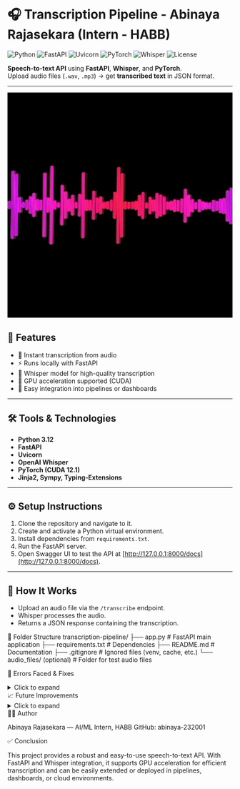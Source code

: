 # 🎧 Transcription Pipeline - Abinaya Rajasekara (Intern - HABB)  
![Python](https://img.shields.io/badge/Python-3.12-blue?logo=python&logoColor=white) 
![FastAPI](https://img.shields.io/badge/FastAPI-0.1.0-green?logo=fastapi&logoColor=white) 
![Uvicorn](https://img.shields.io/badge/Uvicorn-0.22.0-purple?logo=uvicorn&logoColor=white) 
![PyTorch](https://img.shields.io/badge/PyTorch-2.1.0-red?logo=pytorch&logoColor=white) 
![Whisper](https://img.shields.io/badge/Whisper-1.0-orange?logo=openai&logoColor=white) 
![License](https://img.shields.io/badge/License-MIT-blue)

**Speech-to-text API** using **FastAPI**, **Whisper**, and **PyTorch**.  
Upload audio files (`.wav`, `.mp3`) → get **transcribed text** in JSON format.

---

<p align="center">
  <img src="audio_gif.webp" width="600" alt="Audio transcription animation"/>
</p>

## 🚀 Features

- 🎤 Instant transcription from audio  
- ⚡ Runs locally with FastAPI  
- 🧠 Whisper model for high-quality transcription  
- 🚀 GPU acceleration supported (CUDA)  
- 🔗 Easy integration into pipelines or dashboards  

---

## 🛠️ Tools & Technologies

- **Python 3.12**  
- **FastAPI**  
- **Uvicorn**  
- **OpenAI Whisper**  
- **PyTorch (CUDA 12.1)**  
- **Jinja2, Sympy, Typing-Extensions**  

---

## ⚙️ Setup Instructions

1. Clone the repository and navigate to it.  
2. Create and activate a Python virtual environment.  
3. Install dependencies from `requirements.txt`.  
4. Run the FastAPI server.  
5. Open Swagger UI to test the API at [http://127.0.0.1:8000/docs](http://127.0.0.1:8000/docs).  

---

## 🧩 How It Works

- Upload an audio file via the `/transcribe` endpoint.  
- Whisper processes the audio.  
- Returns a JSON response containing the transcription.


📁 Folder Structure
transcription-pipeline/
├── app.py                  # FastAPI main application
├── requirements.txt        # Dependencies
├── README.md               # Documentation
├── .gitignore              # Ignored files (venv, cache, etc.)
└── audio_files/ (optional) # Folder for test audio files

🧠 Errors Faced & Fixes
<details> <summary>Click to expand</summary>
Step	Issue	Cause	Solution
1	Torch not using GPU	CUDA unavailable	Install GPU version
2	Dependency conflict	sympy version mismatch	Install compatible version: sympy==1.13.1
3	Whisper not found	ModuleNotFoundError	Install: pip install openai-whisper
4	App not starting	uvicorn missing	Install FastAPI & Uvicorn: pip install fastapi uvicorn
5	PowerShell venv issue	Could not activate	Use full path: .venv\Scripts\activate
6	Pip version warning	Version check error	Ignored (non-critical)
</details>
📈 Future Improvements
<details> <summary>Click to expand</summary>

Real-time streaming transcription

Speaker diarization (multi-voice detection)

Multi-language transcription support

Frontend interface for uploads & display

Cloud deployment (AWS / Azure / Streamlit)

</details>
🧑‍💻 Author

Abinaya Rajasekara — AI/ML Intern, HABB
GitHub: abinaya-232001

✅ Conclusion

This project provides a robust and easy-to-use speech-to-text API.
With FastAPI and Whisper integration, it supports GPU acceleration for efficient transcription and can be easily extended or deployed in pipelines, dashboards, or cloud environments.
